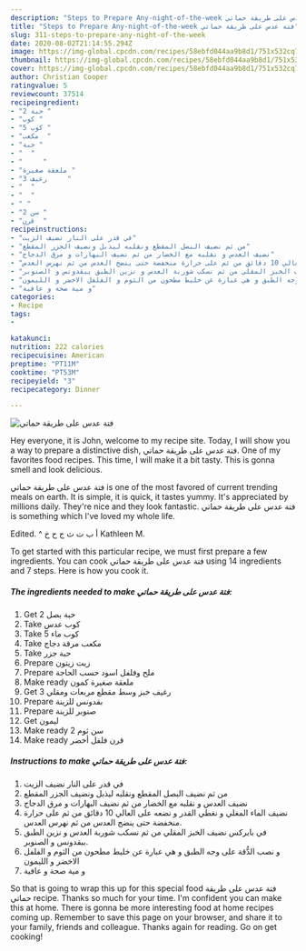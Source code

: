 ```yaml
---
description: "Steps to Prepare Any-night-of-the-week فتة عدس على طريقة حماتي"
title: "Steps to Prepare Any-night-of-the-week فتة عدس على طريقة حماتي"
slug: 311-steps-to-prepare-any-night-of-the-week
date: 2020-08-02T21:14:55.294Z
image: https://img-global.cpcdn.com/recipes/58ebfd044aa9b8d1/751x532cq70/الصورة-الرئيسية-لوصفةفتة-عدس-على-طريقة-حماتي.jpg
thumbnail: https://img-global.cpcdn.com/recipes/58ebfd044aa9b8d1/751x532cq70/الصورة-الرئيسية-لوصفةفتة-عدس-على-طريقة-حماتي.jpg
cover: https://img-global.cpcdn.com/recipes/58ebfd044aa9b8d1/751x532cq70/الصورة-الرئيسية-لوصفةفتة-عدس-على-طريقة-حماتي.jpg
author: Christian Cooper
ratingvalue: 5
reviewcount: 37514
recipeingredient:
- "2 حبة "
- "كوب "
- "5 كوب "
- "مكعب  "
- "حبة "
- "  "
- "     "
- "ملعقة صغيرة "
- "3 رغيف     "
- "  "
- "  "
- " "
- "2 سن "
- "قرن  "
recipeinstructions:
- "في قدر على النار نضيف الزيت"
- "من ثم نضيف البصل المقطع ونقلبه ليذبل ونضيف الجزر المقطع"
- "نضيف العدس و نقلبه مع الخضار من ثم نضيف البهارات و مرق الدجاج"
- "نضيف الماء المغلي و نغطي القدر و نضعه على العالي 10 دقائق من ثم على حرارة منخفضة حتى ينضج العدس من ثم نهرس العدس."
- "في بايركس نضيف الخبز المقلي من ثم نسكب شوربة العدس و نزين الطبق ببقدونس و الصنوبر."
- "و نصب الدُّقة على وجه الطبق و هي عبارة عن خليط مطحون من الثوم و الفلفل الاخضر و الليمون"
- "و مية صحة و عافية"
categories:
- Recipe
tags:
- 

katakunci:  
nutrition: 222 calories
recipecuisine: American
preptime: "PT11M"
cooktime: "PT53M"
recipeyield: "3"
recipecategory: Dinner

---
```



![فتة عدس على طريقة حماتي](https://img-global.cpcdn.com/recipes/58ebfd044aa9b8d1/751x532cq70/الصورة-الرئيسية-لوصفةفتة-عدس-على-طريقة-حماتي.jpg)

Hey everyone, it is John, welcome to my recipe site. Today, I will show you a way to prepare a distinctive dish, فتة عدس على طريقة حماتي. One of my favorites food recipes. This time, I will make it a bit tasty. This is gonna smell and look delicious.

فتة عدس على طريقة حماتي is one of the most favored of current trending meals on earth. It is simple, it is quick, it tastes yummy. It's appreciated by millions daily. They're nice and they look fantastic. فتة عدس على طريقة حماتي is something which I've loved my whole life.

Edited. ^ أ ب ت ث ج ح خ Kathleen M.


To get started with this particular recipe, we must first prepare a few ingredients. You can cook فتة عدس على طريقة حماتي using 14 ingredients and 7 steps. Here is how you cook it.

<!--inarticleads1-->

##### The ingredients needed to make فتة عدس على طريقة حماتي:

1. Get 2 حبة بصل
1. Take كوب عدس
1. Take 5 كوب ماء
1. Take مكعب مرقة دجاج
1. Take حبة جزر
1. Prepare  زيت زيتون
1. Prepare  ملح وفلفل اسود حسب الحاجة
1. Make ready ملعقة صغيرة كمون
1. Get 3 رغيف خبز وسط مقطع مربعات ومقلي
1. Prepare  بقدونس للزينة
1. Prepare  صنوبر للزينة
1. Get  ليمون
1. Make ready 2 سن ثوم
1. Make ready قرن فلفل أخضر




<!--inarticleads2-->

##### Instructions to make فتة عدس على طريقة حماتي:

1. في قدر على النار نضيف الزيت
1. من ثم نضيف البصل المقطع ونقلبه ليذبل ونضيف الجزر المقطع
1. نضيف العدس و نقلبه مع الخضار من ثم نضيف البهارات و مرق الدجاج
1. نضيف الماء المغلي و نغطي القدر و نضعه على العالي 10 دقائق من ثم على حرارة منخفضة حتى ينضج العدس من ثم نهرس العدس.
1. في بايركس نضيف الخبز المقلي من ثم نسكب شوربة العدس و نزين الطبق ببقدونس و الصنوبر.
1. و نصب الدُّقة على وجه الطبق و هي عبارة عن خليط مطحون من الثوم و الفلفل الاخضر و الليمون
1. و مية صحة و عافية




So that is going to wrap this up for this special food فتة عدس على طريقة حماتي recipe. Thanks so much for your time. I'm confident you can make this at home. There is gonna be more interesting food at home recipes coming up. Remember to save this page on your browser, and share it to your family, friends and colleague. Thanks again for reading. Go on get cooking!
